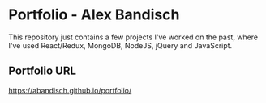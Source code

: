 # Portfolio - Alex Bandisch

This repository just contains a few projects I've worked on the past, where I've used React/Redux, MongoDB, NodeJS, jQuery and JavaScript.

## Portfolio URL

https://abandisch.github.io/portfolio/